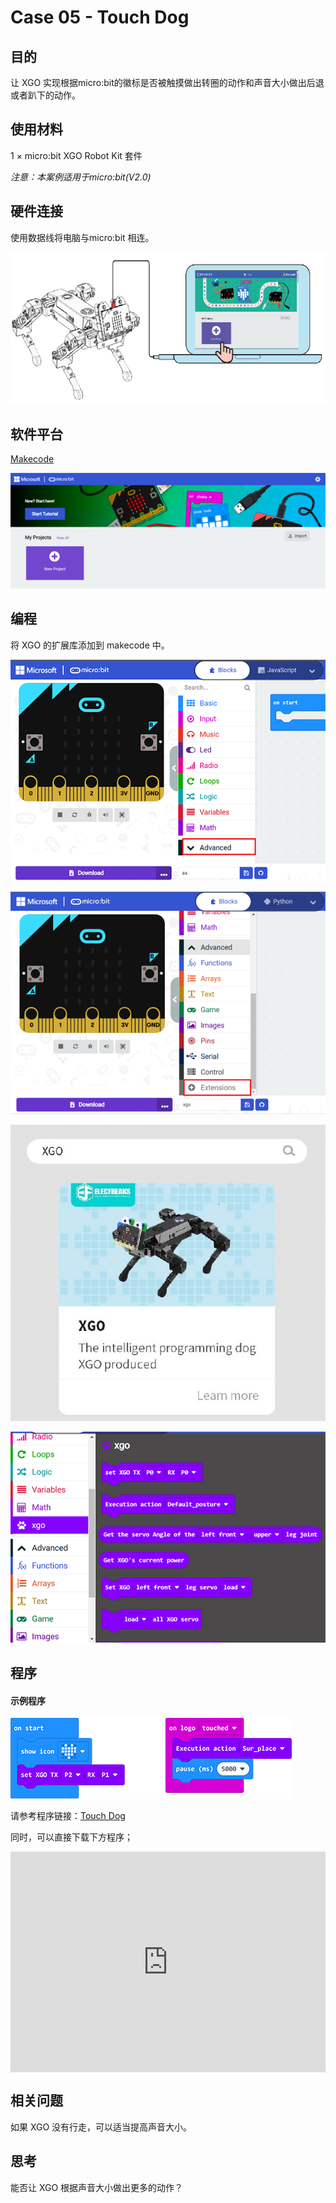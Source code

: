 # Case 05 - Touch Dog



## 目的

让 XGO 实现根据micro:bit的徽标是否被触摸做出转圈的动作和声音大小做出后退或者趴下的动作。



## 使用材料

1 × micro:bit XGO Robot Kit 套件

*注意：本案例适用于micro:bit(V2.0)*



## 硬件连接

使用数据线将电脑与micro:bit 相连。

![](.\images\microbit-xgo-robot-kit-22.png)



## 软件平台

[Makecode](https://makecode.microbit.org/#)

![](.\images\microbit-xgo-robot-kit-10.png)



## 编程



将 XGO 的扩展库添加到 makecode 中。

![](.\images\microbit-xgo-robot-kit-11.png)

![](.\images\microbit-xgo-robot-kit-12.png)

![](.\images\microbit-xgo-robot-kit-13.png)

![](.\images\microbit-xgo-robot-kit-14.png)



## 程序

#### 示例程序



![](.\images\microbit-xgot-robot-kit-case01-out-of-the-square-05.png)



请参考程序链接：[Touch Dog](https://makecode.microbit.org/_DH5Y9KYpe6MK)

同时，可以直接下载下方程序；

<div style="position:relative;height:0;padding-bottom:70%;overflow:hidden;"><iframe style="position:absolute;top:0;left:0;width:100%;height:100%;" src="https://makecode.microbit.org/#pub:_DH5Y9KYpe6MK" frameborder="0" sandbox="allow-popups allow-forms allow-scripts allow-same-origin"></iframe></div> 



## 相关问题

如果 XGO 没有行走，可以适当提高声音大小。



## 思考

能否让 XGO 根据声音大小做出更多的动作？